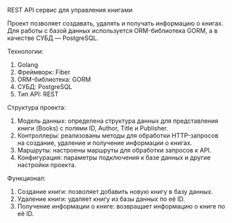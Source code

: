 REST API сервис для управления книгами

Проект позволяет создавать, удалять и получать информацию о книгах. 
Для работы с базой данных используется ORM-библиотека GORM, а в качестве СУБД — PostgreSQL.

Технологии:
1) Golang
2) Фреймворк: Fiber
3) ORM-библиотека: GORM
4) СУБД: PostgreSQL
5) Тип API: REST

Структура проекта:
1) Модель данных: определена структура данных для представления книги (Books) с полями ID, Author, Title и Publisher.
2) Контроллеры: реализованы методы для обработки HTTP-запросов на создание, удаление и получение информации о книгах.
3) Маршруты: настроены маршруты для обработки запросов к API.
4) Конфигурация: параметры подключения к базе данных и другие настройки проекта.

Функционал:
1) Создание книги: позволяет добавить новую книгу в базу данных.
2) Удаление книги: удаляет книгу из базы данных по её ID.
3) Получение информации о книге: возвращает информацию о книге по её ID.
